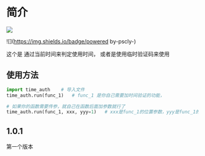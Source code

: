 # 简介

![](https://img.shields.io/badge/bulid-1.0.1-<COLOR>)

![](https://img.shields.io/badge/powered by-pscly-<COLOR>)

这个是 通过当前时间来判定使用时间， 或者是使用临时验证码来使用



## 使用方法

```python
import time_auth	# 导入文件
time_auth.run(func_1)	# func_1 是你自己需要加时间验证的功能，

# 如果你的函数需要传参，就自己在函数后面加参数就行了
time_auth.run(func_1, xxx, yyy=1)	# xxx是func_1的位置参数，yyy是func_1的关键字参数
```

 

## 1.0.1

第一个版本
